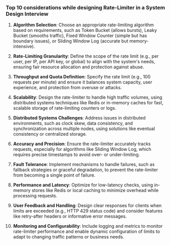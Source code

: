 ### Top 10 considerations while designing Rate-Limiter in a System Design Interview

1. **Algorithm Selection**: Choose an appropriate rate-limiting algorithm based on requirements, such as Token Bucket (allows bursts), Leaky Bucket (smooths traffic), Fixed Window Counter (simple but has boundary issues), or Sliding Window Log (accurate but memory-intensive).

2. **Rate-Limiting Granularity**: Define the scope of the rate limit (e.g., per user, per IP, per API key, or global) to align with the system's needs, ensuring fair resource allocation and protection against abuse.

3. **Throughput and Quota Definition**: Specify the rate limit (e.g., 100 requests per minute) and ensure it balances system capacity, user experience, and protection from overuse or attacks.

4. **Scalability**: Design the rate-limiter to handle high traffic volumes, using distributed systems techniques like Redis or in-memory caches for fast, scalable storage of rate-limiting counters or logs.

5. **Distributed Systems Challenges**: Address issues in distributed environments, such as clock skew, data consistency, and synchronization across multiple nodes, using solutions like eventual consistency or centralized storage.

6. **Accuracy and Precision**: Ensure the rate-limiter accurately tracks requests, especially for algorithms like Sliding Window Log, which requires precise timestamps to avoid over- or under-limiting.

7. **Fault Tolerance**: Implement mechanisms to handle failures, such as fallback strategies or graceful degradation, to prevent the rate-limiter from becoming a single point of failure.

8. **Performance and Latency**: Optimize for low-latency checks, using in-memory stores like Redis or local caching to minimize overhead while processing requests.

9. **User Feedback and Handling**: Design clear responses for clients when limits are exceeded (e.g., HTTP 429 status code) and consider features like retry-after headers or informative error messages.

10. **Monitoring and Configurability**: Include logging and metrics to monitor rate-limiter performance and enable dynamic configuration of limits to adapt to changing traffic patterns or business needs.